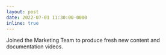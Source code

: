 ```yaml
---
layout: post
date: 2022-07-01 11:30:00-0000
inline: true
---
```


Joined the Marketing Team to produce fresh new content and documentation videos.
